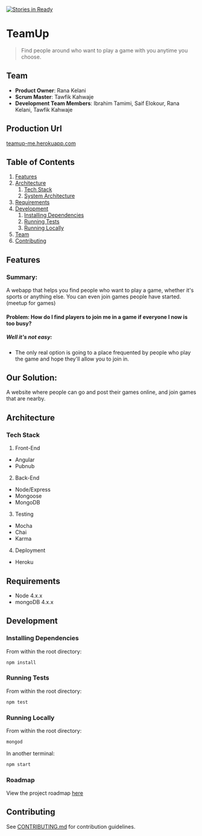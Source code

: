 [![Stories in Ready](https://badge.waffle.io/StirTech/TeamUp.png?label=ready&title=Ready)](https://waffle.io/StirTech/TeamUp)

# TeamUp

> Find people around who want to play a game with you anytime you choose. 

## Team

  - __Product Owner__: Rana Kelani
  - __Scrum Master__: Tawfik Kahwaje
  - __Development Team Members__: Ibrahim Tamimi, Saif Elokour, Rana Kelani, Tawfik Kahwaje

## Production Url

[teamup-me.herokuapp.com](http://teamup-me.herokuapp.com)


## Table of Contents

1. [Features](#Features)
1. [Architecture](#architecture)
	1. [Tech Stack](#tech-stack)
    1. [System Architecture](#system-architecture)
1. [Requirements](#requirements)
1. [Development](#development)
    1. [Installing Dependencies](#installing-dependencies)
    1. [Running Tests](#running-tests)
    1. [Running Locally](#running-locally)
1. [Team](#team)
1. [Contributing](#contributing)

## Features

### Summary:
A webapp that helps you find people who want to play a game, whether it's sports or anything else. You can even join games people have started. (meetup for games)

#### Problem: How do I find players to join me in a game if everyone I now is too busy?

##### Well it's not easy:
- The only real option is going to a place frequented by people who play the game and hope they'll allow you to join in.

## Our Solution:
A website where people can go and post their games online, and join games that are nearby.

## Architecture

### Tech Stack

1) Front-End
- Angular
- Pubnub

2) Back-End
- Node/Express
- Mongoose
- MongoDB

3) Testing
- Mocha
- Chai
- Karma

4) Deployment
- Heroku

## Requirements

- Node 4.x.x
- mongoDB 4.x.x

## Development

### Installing Dependencies

From within the root directory:

```sh
npm install
```

### Running Tests

From within the root directory:

```sh
npm test
```

### Running Locally

From within the root directory:

```sh
mongod
```

In another terminal:

```sh
npm start
```

### Roadmap

View the project roadmap [here](issues)


## Contributing

See [CONTRIBUTING.md](CONTRIBUTING.md) for contribution guidelines.